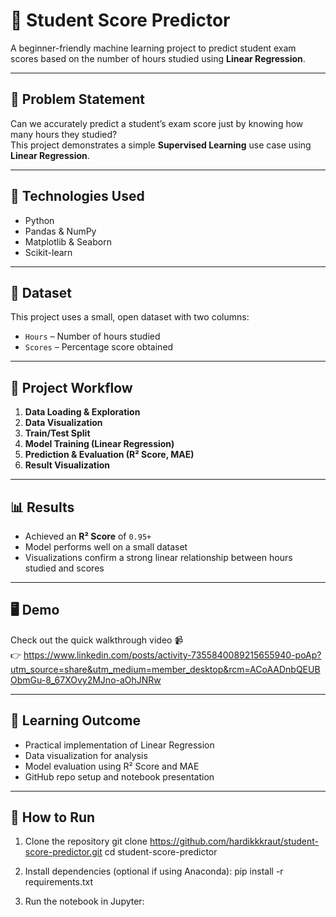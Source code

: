 # 🎯 Student Score Predictor

A beginner-friendly machine learning project to predict student exam scores based on the number of hours studied using **Linear Regression**.

---

## 📌 Problem Statement

Can we accurately predict a student’s exam score just by knowing how many hours they studied?  
This project demonstrates a simple **Supervised Learning** use case using **Linear Regression**.

---

## 🔧 Technologies Used

- Python  
- Pandas & NumPy  
- Matplotlib & Seaborn  
- Scikit-learn

---

## 📁 Dataset

This project uses a small, open dataset with two columns:
- `Hours` – Number of hours studied  
- `Scores` – Percentage score obtained

---

## 🚀 Project Workflow

1. **Data Loading & Exploration**
2. **Data Visualization**
3. **Train/Test Split**
4. **Model Training (Linear Regression)**
5. **Prediction & Evaluation (R² Score, MAE)**
6. **Result Visualization**

---

## 📊 Results

- Achieved an **R² Score** of `0.95+`
- Model performs well on a small dataset
- Visualizations confirm a strong linear relationship between hours studied and scores

---

## 🖥️ Demo

Check out the quick walkthrough video 📹  
👉 https://www.linkedin.com/posts/activity-7355840089215655940-poAp?utm_source=share&utm_medium=member_desktop&rcm=ACoAADnbQEUBObmGu-8_67XOvy2MJno-aOhJNRw

---

## 📘 Learning Outcome

- Practical implementation of Linear Regression  
- Data visualization for analysis  
- Model evaluation using R² Score and MAE  
- GitHub repo setup and notebook presentation

---

## 📂 How to Run

1. Clone the repository 
git clone https://github.com/hardikkkraut/student-score-predictor.git
cd student-score-predictor


2. Install dependencies (optional if using Anaconda):
pip install -r requirements.txt


3. Run the notebook in Jupyter:


